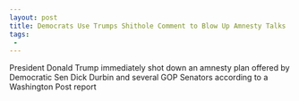 ```yaml
---
layout: post
title: Democrats Use Trumps Shithole Comment to Blow Up Amnesty Talks
tags:
 -
---
```

President Donald Trump immediately shot down an amnesty plan offered by Democratic Sen Dick Durbin and several GOP Senators according to a Washington Post report
